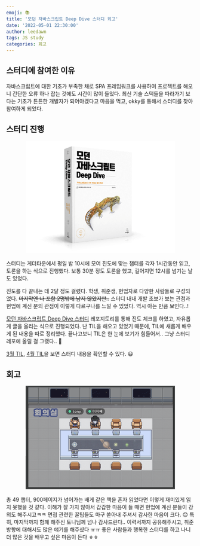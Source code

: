 ```yaml
---
emoji: 📚
title: '모던 자바스크립트 Deep Dive 스터디 회고'
date: '2022-05-01 22:30:00'
author: leedawn
tags: JS study
categories: 회고
---
```


## 스터디에 참여한 이유

자바스크립트에 대한 기초가 부족한 채로 SPA 프레임워크를 사용하여 프로젝트를 해오니 간단한 오류 하나 잡는 것에도 시간이 많이 들었다. 최신 기술 스택들을 따라가기 보다는 기초가 튼튼한 개발자가 되어야겠다고 마음을 먹고, okky를 통해서 스터디를 찾아 참여하게 되었다.

## 스터디 진행

<p align="center">
  <img src="./../../assets/js-deep-dive.png" width="400" />
</p>

스터디는 게더타운에서 평일 밤 10시에 모여 진도에 맞는 챕터를 각자 1시간동안 읽고, 토론을 하는 식으로 진행했다. 보통 30분 정도 토론을 했고, 길어지면 12시를 넘기는 날도 있었다.

진도를 다 끝내는 데 2달 정도 걸렸다. 학생, 취준생, 현업자로 다양한 사람들로 구성되었다. ~~마지막엔 나 포함 2명밖에 남지 않았지만..~~ 스터디 내내 개발 초보가 보는 관점과 현업에 계신 분의 관점이 이렇게 다르구나를 느낄 수 있었다. 역시 아는 만큼 보인다..!

[모던 자바스크립트 Deep Dive 스터디](https://github.com/leedawnn/javascript-deep-dive) 레포지토리를 통해 진도 체크를 하였고, 자유롭게 글을 올리는 식으로 진행되었다. 난 TIL을 해오고 있었기 때문에, TIL에 새롭게 배우게 된 내용을 따로 정리했다. 끝나고보니 TIL은 한 눈에 보기가 힘들어서.. 그냥 스터디 레포에 올릴 걸 그랬다.. 🥲

[3월 TIL](https://github.com/leedawnn/TIL/tree/main/Daily/2022_03), [4월 TIL](https://github.com/leedawnn/TIL/tree/main/Daily/2022_04)을 보면 스터디 내용을 확인할 수 있다. 😃

## 회고

<p align="center">
  <img src="./../../assets/js-deep-dive-done.png" width="400" />
</p>

총 49 챕터, 900페이지가 넘어가는 배게 같은 책을 혼자 읽었다면 이렇게 재미있게 읽지 못했을 것 같다. 이해가 잘 가지 않아서 갑갑한 마음이 들 때면 현업에 계신 분들이 강의도 해주시고ㅋㅋ 면접 관련한 꿀팁들도 마구 쏟아내 주셔서 감사한 마음이 크다. 😊 특히, 마지막까지 함께 해주신 토니님께 넘나 감사드린다.. 이력서까지 공유해주시고, 취준 방향에 대해서도 많은 얘기를 해주셨다 ㅠㅠ 좋은 사람들과 행복한 스터디를 하고 나니 더 많은 것을 배우고 싶은 마음이 든다 ㅎㅎ

```toc

```
